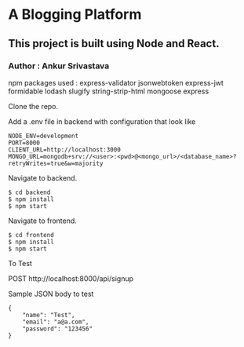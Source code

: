 # A Blogging Platform

## This project is built using Node and React.

### Author : Ankur Srivastava


npm packages used : express-validator jsonwebtoken express-jwt formidable lodash slugify string-strip-html mongoose express


Clone the repo.

Add a .env file in backend with configuration that look like

    NODE_ENV=development
    PORT=8000
    CLIENT_URL=http://localhost:3000
    MONGO_URL=mongodb+srv://<user>:<pwd>@<mongo_url>/<database_name>?retryWrites=true&w=majority


Navigate to backend.

    $ cd backend
    $ npm install
    $ npm start


Navigate to frontend.

    $ cd frontend
    $ npm install
    $ npm start


To Test

POST http://localhost:8000/api/signup

Sample JSON body to test

    {
        "name": "Test",
        "email": "a@a.com",
        "password": "123456"
    }
